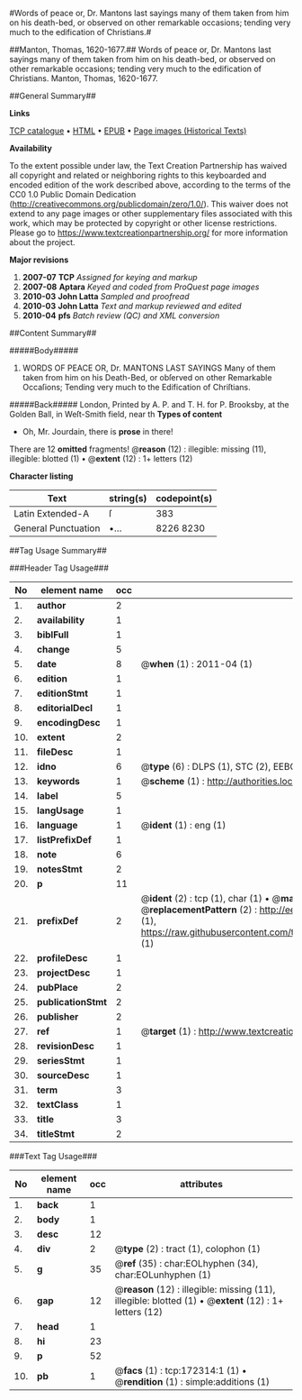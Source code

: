 #Words of peace or, Dr. Mantons last sayings many of them taken from him on his death-bed, or observed on other remarkable occasions; tending very much to the edification of Christians.#

##Manton, Thomas, 1620-1677.##
Words of peace or, Dr. Mantons last sayings many of them taken from him on his death-bed, or observed on other remarkable occasions; tending very much to the edification of Christians.
Manton, Thomas, 1620-1677.

##General Summary##

**Links**

[TCP catalogue](http://www.ota.ox.ac.uk/tcp/)  • 
[HTML](http://tei.it.ox.ac.uk/tcp/Texts-HTML/free/A89/A89507.html)  • 
[EPUB](http://tei.it.ox.ac.uk/tcp/Texts-EPUB/free/A89/A89507.epub) • 
[Page images (Historical Texts)](https://historicaltexts.jisc.ac.uk/eebo-45578391e)

**Availability**

To the extent possible under law, the Text Creation Partnership has waived all copyright and related or neighboring rights to this keyboarded and encoded edition of the work described above, according to the terms of the CC0 1.0 Public Domain Dedication (http://creativecommons.org/publicdomain/zero/1.0/). This waiver does not extend to any page images or other supplementary files associated with this work, which may be protected by copyright or other license restrictions. Please go to https://www.textcreationpartnership.org/ for more information about the project.

**Major revisions**

1. __2007-07__ __TCP__ *Assigned for keying and markup*
1. __2007-08__ __Aptara__ *Keyed and coded from ProQuest page images*
1. __2010-03__ __John Latta__ *Sampled and proofread*
1. __2010-03__ __John Latta__ *Text and markup reviewed and edited*
1. __2010-04__ __pfs__ *Batch review (QC) and XML conversion*

##Content Summary##

#####Body#####

1. WORDS OF PEACE
OR,
Dr. MANTONS LAST SAYINGS
Many of them taken from him on his Death-Bed, or obſerved on other Remarkable Occaſions;
Tending very much to the Edification of Chriſtians.

#####Back#####
London, Printed by A. P. and T. H. for P. Brooksby, at the Golden Ball, in Weſt-Smith field, near th
**Types of content**

  * Oh, Mr. Jourdain, there is **prose** in there!

There are 12 **omitted** fragments! 
 @__reason__ (12) : illegible: missing (11), illegible: blotted (1)  •  @__extent__ (12) : 1+ letters (12)

**Character listing**


|Text|string(s)|codepoint(s)|
|---|---|---|
|Latin Extended-A|ſ|383|
|General Punctuation|•…|8226 8230|

##Tag Usage Summary##

###Header Tag Usage###

|No|element name|occ|attributes|
|---|---|---|---|
|1.|__author__|2||
|2.|__availability__|1||
|3.|__biblFull__|1||
|4.|__change__|5||
|5.|__date__|8| @__when__ (1) : 2011-04 (1)|
|6.|__edition__|1||
|7.|__editionStmt__|1||
|8.|__editorialDecl__|1||
|9.|__encodingDesc__|1||
|10.|__extent__|2||
|11.|__fileDesc__|1||
|12.|__idno__|6| @__type__ (6) : DLPS (1), STC (2), EEBO-CITATION (1), OCLC (1), VID (1)|
|13.|__keywords__|1| @__scheme__ (1) : http://authorities.loc.gov/ (1)|
|14.|__label__|5||
|15.|__langUsage__|1||
|16.|__language__|1| @__ident__ (1) : eng (1)|
|17.|__listPrefixDef__|1||
|18.|__note__|6||
|19.|__notesStmt__|2||
|20.|__p__|11||
|21.|__prefixDef__|2| @__ident__ (2) : tcp (1), char (1)  •  @__matchPattern__ (2) : ([0-9\-]+):([0-9IVX]+) (1), (.+) (1)  •  @__replacementPattern__ (2) : http://eebo.chadwyck.com/downloadtiff?vid=$1&page=$2 (1), https://raw.githubusercontent.com/textcreationpartnership/Texts/master/tcpchars.xml#$1 (1)|
|22.|__profileDesc__|1||
|23.|__projectDesc__|1||
|24.|__pubPlace__|2||
|25.|__publicationStmt__|2||
|26.|__publisher__|2||
|27.|__ref__|1| @__target__ (1) : http://www.textcreationpartnership.org/docs/. (1)|
|28.|__revisionDesc__|1||
|29.|__seriesStmt__|1||
|30.|__sourceDesc__|1||
|31.|__term__|3||
|32.|__textClass__|1||
|33.|__title__|3||
|34.|__titleStmt__|2||


###Text Tag Usage###

|No|element name|occ|attributes|
|---|---|---|---|
|1.|__back__|1||
|2.|__body__|1||
|3.|__desc__|12||
|4.|__div__|2| @__type__ (2) : tract (1), colophon (1)|
|5.|__g__|35| @__ref__ (35) : char:EOLhyphen (34), char:EOLunhyphen (1)|
|6.|__gap__|12| @__reason__ (12) : illegible: missing (11), illegible: blotted (1)  •  @__extent__ (12) : 1+ letters (12)|
|7.|__head__|1||
|8.|__hi__|23||
|9.|__p__|52||
|10.|__pb__|1| @__facs__ (1) : tcp:172314:1 (1)  •  @__rendition__ (1) : simple:additions (1)|
